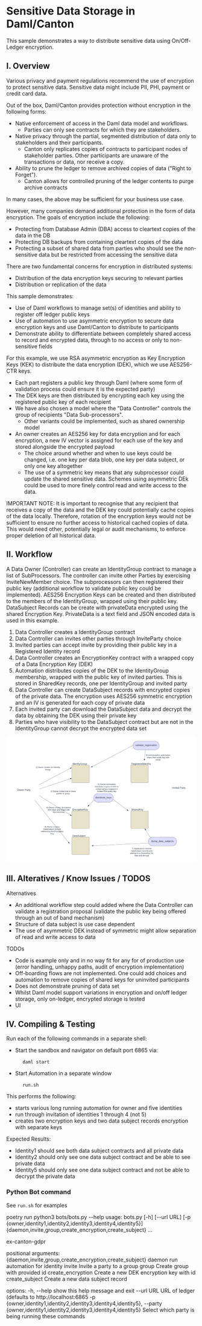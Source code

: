 #  Sensitive Data Storage in Daml/Canton

This sample demonstrates a way to distribute sensitive data using On/Off-Ledger encryption.

## I. Overview 

Various privacy and payment regulations recommend the use of encryption to protect sensitive data. Sensitive data might include PII, PHI, payment or credit card data. 

Out of the box, Daml/Canton provides protection without encryption in the following forms:

- Native enforcement of access in the Daml data model and workflows. 
  - Parties can only see contracts for which they are stakeholders.
- Native privacy through the partial, segmented distribution of data only to stakeholders and their participants. 
  - Canton only replicates copies of contracts to participant nodes of stakeholder parties. Other participants are unaware of the transactions or data, nor receive a copy.
- Ability to prune the ledger to remove archived copies of data ("Right to Forget"). 
  - Canton allows for controlled pruning of the ledger contents to purge archive contracts 

In many cases, the above may be sufficient for your business use case.

However, many companies demand additional protection in the form of data encryption. The goals of encryption include the following:

- Protecting from Database Admin (DBA) access to cleartext copies of the data in the DB
- Protecting DB backups from containing cleartext copies of the data
- Protecting a subset of shared data from parties who should see the non-sensitive data but be restricted from accessing the sensitive data

There are two fundamental concerns for encryption in distributed systems:
- Distribution of the data encryption keys securing to relevant parties
- Distribution or replication of the data

This sample demonstrates:
- Use of Daml workflows to manage set(s) of identities and ability to register off ledger public keys
- Use of automation to use asymmetric encryption to secure data encryption keys and use Daml/Canton to distribute to participants
- Demonstrate ability to differentiate between completely shared access to record and encrypted data, through to no access or only to non-sensitive fields

For this example, we use RSA asymmetric encryption as Key Encryption Keys (KEK) to distribute the data encryption (DEK), which we use AES256-CTR keys.
- Each part registers a public key through Daml (where some form of validation process could ensure it is the expected party)
- The DEK keys are then distributed by encrypting each key using the registered public key of each recipient
- We have also chosen a model where the "Data Controller" controls the group of recipients "Data Sub-processors". 
  - Other variants could be implemented, such as shared ownership model
- An owner creates an AES256 key for data encryption and for each encryption, a new IV vector is assigned for each use of the key and stored alongside the encrypted payload
  - The choice around whether and when to use keys could be changed, i.e. one key per data blob, one key per data subject, or only one key altogether
  - The use of a symmetric key means that any subprocessor could update the shared sensitive data. Schemes using asymmetric DEk could be used to more finely control read and write access to the data.

IMPORTANT NOTE: It is important to recognise that any recipient that receives a copy of the data and the DEK key could potentially cache copies of the data locally. Therefore, rotation of the 
encryption keys would not be sufficient to ensure no further access to historical cached copies of data. This would need other, potentially legal or audit mechanisms, to 
enforce proper deletion of all historical data.

## II. Workflow

A Data Owner (Controller) can create an IdentityGroup contract to manage a list of SubProcessors. The controller can invite other Parties by exercising InviteNewMember choice. The subprocessors can then registered their public key (additional workflow to validate public key could be implemented). AES256 Encryption Keys can be created and then distributed to the members of the IdentityGroup, wrapped using their public key. DataSubject Records can be create with privateData encrypted using the shared Encryption Key. PrivateData is a text field and JSON encoded data is used in this example.

  1. Data Controller creates a IdentityGroup contract
  2. Data Controller can invites other parties through InviteParty choice
  3. Invited parties can accept invite by providing their public key in a Registered Identity record 
  4. Data Controller creates an EncryptionKey contract with a wrapped copy of a Data Encryption Key (DEK)
  5. Automation distributes copies of the DEK to the IdentityGroup membership, wrapped with the public key of invited parties. This is stored in SharedKey records, one per IdentityGroup and invited party
  6. Data Controller can create DataSubject records with encrypted copies of the private data. The encryption uses AES256 symmetric encryption and an IV is generated for each copy of private data
  7. Each invited party can download the DataSubject data and decrypt the data by obtaining the DEK using their private key
  8. Parties who have visibility to the DataSubject contract but are not in the IdentityGroup cannot decrypt the encrypted data set

![Contract Model](images/contracts.png)

## III. Alteratives / Know Issues / TODOS

Alternatives
- An additional workflow step could added where the Data Controller can validate a registration proposal (validate the public key being offered through an out of band mechanism)
- Structure of data subject is use case dependent
- The use of asymmetric DEK instead of symmetric might allow separation of read and write access to data

TODOs
- Code is example only and in no way fit for any for of production use (error handling, unhappy paths, audit of encryption implementation)
- Off-boarding flows are not implemented. One could add choices and automation to remove copies of shared keys for uninvited participants
- Does not demonstrate pruning of data set
- Whilst Daml model support variations in encryption and on/off ledger storage, only on-ledger, encrypted storage is tested
- UI

## IV. Compiling & Testing

Run each of the following commands in a separate shell:

* Start the sandbox and navigator on default port 6865 via:

```
      daml start
```

* Start Automation in a separate window

```
      run.sh
```

This performs the following:
- starts various long running automation for owner and five identities
- run through invitation of identities 1 through 4 (not 5)
- creates two encryption keys and two data subject records encryption with separate keys

Expected Results:

- Identity1 should see both data subject contracts and all private data
- Identity2 should only see one data subject contract and be able to see private data
- Identity5 should only see one data subject contract and not be able to decrypt the private data

### Python Bot command

See ```run.sh``` for examples

poetry run python3 bots/bots.py --help
usage: bots.py [-h] [--url URL] [-p {owner,identity1,identity2,identity3,identity4,identity5}]
               {daemon,invite,group,create_encryption,create_subject} ...

ex-canton-gdpr

positional arguments:
  {daemon,invite,group,create_encryption,create_subject}
    daemon              run automation for identity
    invite              Invite a party to a group
    group               Create group with provided id
    create_encryption   Create a new DEK encryption key with id
    create_subject      Create a new data subject record

options:
  -h, --help            show this help message and exit
  --url URL             URL of ledger (defaults to http://localhost:6865
  -p {owner,identity1,identity2,identity3,identity4,identity5}, --party {owner,identity1,identity2,identity3,identity4,identity5}
                        Select which party is being running these commands


